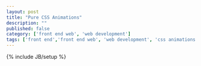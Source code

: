 ```yaml
---
layout: post
title: "Pure CSS Animations"
description: ""
published: false
category: ['front end web', 'web development']
tags: ['front end','front end web', 'web development', 'css animations']
---
```


{% include JB/setup %}
